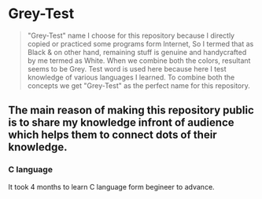 # Grey-Test

>"Grey-Test" name I choose for this repository because I directly copied or practiced some programs form Internet, So I termed that as Black & on other hand, remaining stuff is genuine and handycrafted by me termed as White.
>When we combine both the colors, resultant seems to be Grey.
>Test word is used here because here I test knowledge of various languages I learned.
>To combine both the concepts we get "Grey-Test" as the perfect name for this repository. 

## The main reason of making this repository public is to share my knowledge infront of audience which helps them to connect dots of their knowledge.

### C language
It took 4 months to learn C language form begineer to advance.
